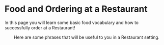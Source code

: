 <h1>Food and Ordering at a Restaurant</h1>

<p> In this page you will learn some basic food vocabulary and how to successfully order at a Restaurant!</p>

<p style="text-align:right;">Here are some phrases that will be useful to you in a Restaurant setting.</p>



